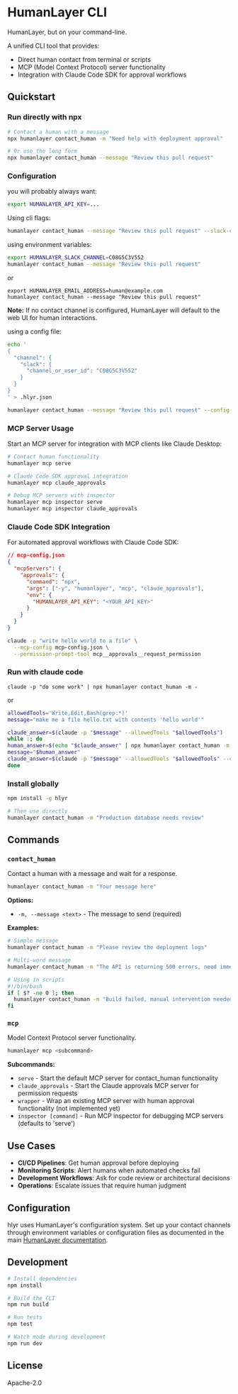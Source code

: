 # HumanLayer CLI

HumanLayer, but on your command-line.

A unified CLI tool that provides:

- Direct human contact from terminal or scripts
- MCP (Model Context Protocol) server functionality
- Integration with Claude Code SDK for approval workflows

## Quickstart

### Run directly with npx

```bash
# Contact a human with a message
npx humanlayer contact_human -m "Need help with deployment approval"

# Or use the long form
npx humanlayer contact_human --message "Review this pull request"
```

### Configuration

you will probably always want:

```bash
export HUMANLAYER_API_KEY=...
```

Using cli flags:

```bash
humanlayer contact_human --message "Review this pull request" --slack-channel "C08G5C3V552"
```

using environment variables:

```bash
export HUMANLAYER_SLACK_CHANNEL=C08G5C3V552
humanlayer contact_human --message "Review this pull request"
```

or

```
export HUMANLAYER_EMAIL_ADDRESS=human@example.com
humanlayer contact_human --message "Review this pull request"
```

**Note:** If no contact channel is configured, HumanLayer will default to the web UI for human interactions.

using a config file:

```bash
echo '
{
  "channel": {
    "slack": {
      "channel_or_user_id": "C08G5C3V552"
    }
  }
}
' > .hlyr.json
```

```bash
humanlayer contact_human --message "Review this pull request" --config-file .hlyr.json
```

### MCP Server Usage

Start an MCP server for integration with MCP clients like Claude Desktop:

```bash
# Contact human functionality
humanlayer mcp serve

# Claude Code SDK approval integration
humanlayer mcp claude_approvals

# Debug MCP servers with inspector
humanlayer mcp inspector serve
humanlayer mcp inspector claude_approvals
```

### Claude Code SDK Integration

For automated approval workflows with Claude Code SDK:

```json
// mcp-config.json
{
  "mcpServers": {
    "approvals": {
      "command": "npx",
      "args": ["-y", "humanlayer", "mcp", "claude_approvals"],
      "env": {
        "HUMANLAYER_API_KEY": "<YOUR_API_KEY>"
      }
    }
  }
}
```

```bash
claude -p "write hello world to a file" \
  --mcp-config mcp-config.json \
  --permission-prompt-tool mcp__approvals__request_permission
```

### Run with claude code

```
claude -p "do some work" | npx humanlayer contact_human -m -
```

or

```bash
allowedTools='Write,Edit,Bash(grep:*)'
message="make me a file hello.txt with contents 'hello world'"

claude_answer=$(claude -p "$message" --allowedTools "$allowedTools")
while :; do
human_answer=$(echo "$claude_answer" | npx humanlayer contact_human -m -)
message="$human_answer"
claude_answer=$(claude -p "$message" --allowedTools "$allowedTools" --continue)
done
```

### Install globally

```bash
npm install -g hlyr

# Then use directly
humanlayer contact_human -m "Production database needs review"
```

## Commands

### `contact_human`

Contact a human with a message and wait for a response.

```bash
humanlayer contact_human -m "Your message here"
```

**Options:**

- `-m, --message <text>` - The message to send (required)

**Examples:**

```bash
# Simple message
humanlayer contact_human -m "Please review the deployment logs"

# Multi-word message
humanlayer contact_human -m "The API is returning 500 errors, need immediate help"

# Using in scripts
#!/bin/bash
if [ $? -ne 0 ]; then
  humanlayer contact_human -m "Build failed, manual intervention needed"
fi
```

### `mcp`

Model Context Protocol server functionality.

```bash
humanlayer mcp <subcommand>
```

**Subcommands:**

- `serve` - Start the default MCP server for contact_human functionality
- `claude_approvals` - Start the Claude approvals MCP server for permission requests
- `wrapper` - Wrap an existing MCP server with human approval functionality (not implemented yet)
- `inspector [command]` - Run MCP inspector for debugging MCP servers (defaults to 'serve')

## Use Cases

- **CI/CD Pipelines**: Get human approval before deploying
- **Monitoring Scripts**: Alert humans when automated checks fail
- **Development Workflows**: Ask for code review or architectural decisions
- **Operations**: Escalate issues that require human judgment

## Configuration

hlyr uses HumanLayer's configuration system. Set up your contact channels through environment variables or configuration files as documented in the main [HumanLayer documentation](https://humanlayer.dev/docs).

## Development

```bash
# Install dependencies
npm install

# Build the CLI
npm run build

# Run tests
npm test

# Watch mode during development
npm run dev
```

## License

Apache-2.0
